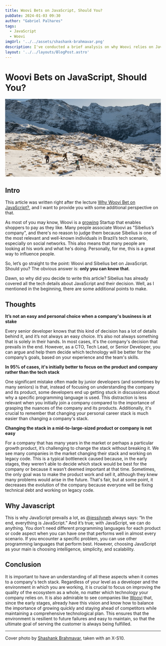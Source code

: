 ```yaml
---
title: Woovi Bets on JavaScript, Should You?
pubDate: 2024-01-03 09:30
author: "Gabriel Palhares"
tags:
  - JavaScript
  - Woovi
imgUrl: '../../assets/shashank-brahmavar.png'
description: I've conducted a brief analysis on why Woovi relies on JavaScript and whether you should too. 
layout: '../../layouts/BlogPost.astro'
---
```

# Woovi Bets on JavaScript, Should You?

![Blog folder](../../assets/shashank-brahmavar.png)

## Intro

This article was written right after the lecture [Why Woovi Bet on JavaScript?](https://dev.to/woovi/why-woovi-bets-in-javascript-5fn4), and I want to provide you with some additional perspective on that.

As most of you may know, Woovi is a [growing](https://twitter.com/sseraphini/status/1735329935869313363?s=20) Startup that enables shoppers to pay as they like. Many people associate Woovi as "Sibelius’s company", and there's no reason to judge them because Sibelius is one of the most relevant and well-known individuals in Brazil’s tech scenario, especially on social networks. This also means that many people are looking at his work and what he's doing. Personally, for me, this is a great way to influence people.

So, let’s go straight to the point: Woovi and Sibelius bet on JavaScript. Should you? The obvious answer is: **only you can know that**.

Dawn, so why did you decide to write this article? Sibelius has already covered all the tech details about JavaScript and their decision. Well, as I mentioned in the beginning, there are some additional points to make.

## Thoughts
**It’s not an easy and personal choice when a company's business is at stake**

Every senior developer knows that this kind of decision has a lot of details behind it, and it’s not always an easy choice. It’s also not always something that is solely in their hands. In most cases, it's the company's decision that prevails in the end. However, as a CTO, Tech Lead, or Senior Developer, you can argue and help them decide which technology will be better for the company’s goals, based on your experience and the team's skills.

**In 95% of cases, it's initially better to focus on the product and company rather than the tech stack**

One significant mistake often made by junior developers (and sometimes by many seniors) is that, instead of focusing on understanding the company and its product, some developers end up getting stuck in discussions about why a specific programming language is used. This distraction is less relevant when you initially join a company compared to the importance of grasping the nuances of the company and its products. Additionally, it's crucial to remember that changing your personal career stack is much easier than changing a company's stack.

**Changing the stack in a mid-to-large-sized product or company is not easy**

For a company that has many years in the market or perhaps a particular growth product, it’s challenging to change the stack without breaking it. We see many companies in the market changing their stack and working on legacy code. This is a typical bottleneck caused because, in the early stages, they weren’t able to decide which stack would be best for the company or because it wasn’t deemed important at that time. Sometimes, the only goal was to make the product work and sell it, although they knew many problems would arise in the future. That's fair, but at some point, it decreases the evolution of the company because everyone will be fixing technical debt and working on legacy code.

## Why Javascript

This is why JavaScript prevails a lot, as [@jessilyneh](https://twitter.com/jessilyneh) always says: “In the end, everything is JavaScript.” And it’s true; with JavaScript, we can do anything. You don’t need different programming languages for each product or code aspect when you can have one that performs well in almost every scenario. If you encounter a specific problem, you can use other programming languages that perform best. However, choosing JavaScript as your main is choosing intelligence, simplicity, and scalability.

## Conclusion

It is important to have an understanding of all these aspects when it comes to a company's tech stack. Regardless of your level as a developer and the environment in which you are working, it is crucial to focus on improving the quality of the ecosystem as a whole, no matter which technology your company relies on. It is also admirable to see companies like [Woovi](https://woovi.com/) that, since the early stages, already have this vision and know how to balance the importance of growing quickly and staying ahead of competitors while maintaining a comprehensive technological plan. This ensures that the environment is resilient to future failures and easy to maintain, so that the ultimate goal of serving the customer is always being fulfilled.

---

Cover photo by [Shashank Brahmavar](https://www.pexels.com/pt-br/@shashank-brahmavar-737732917/), taken with an X-S10.